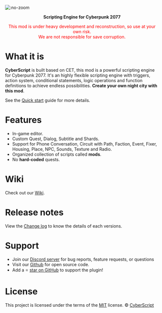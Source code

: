 ![](./assets/images/logo.png ":no-zoom")
<p align="center" style="font-weight:bold;">Scripting Engine for Cyberpunk 2077</p>
<p align="center" style="color:red;">This mod is under heavy development and reconstruction, so use at your own risk.<br>We are not responsible for save corruption.</p>

# What it is

**CyberScript**  is built based on CET, this mod is a powerful scripting engine for Cyberpunk 2077. It's an highly flexible scripting engine with triggers, action system, conditional statements, logic operations and function definitions to achieve endless possibilities. **Create your own night city with this mod**.

See the [Quick start](quickstart.md) guide for more details.

# Features

- In-game editor.
- Custom Quest, Dialog, Subtitle and Shards.
- Support for Phone Conversation, Circuit with Path, Faction, Event, Fixer, Housing, Place, NPC, Sounds, Texture and Radio.
- Organized collection of scripts called **mods**.
- No **hard-coded** quests.


# Wiki

Check out our [Wiki](https://cyberscript77.github.io/wiki/).

# Release notes

View the [Change log](changelog.md) to know the details of each versions.

# Support

- Join our [Discord server](https://discord.gg/4qQa3v7gGs) for bug reports, feature requests, or questions
- Visit our [Github](https://github.com/cyberscript77/release) for open source code.
- Add a ⭐️ [star on GitHub](https://github.com/cyberscript77/release) to support the plugin!

# License

This project is licensed under the terms of the [MIT](google.com) license.
 © [CyberScript](google.com)
